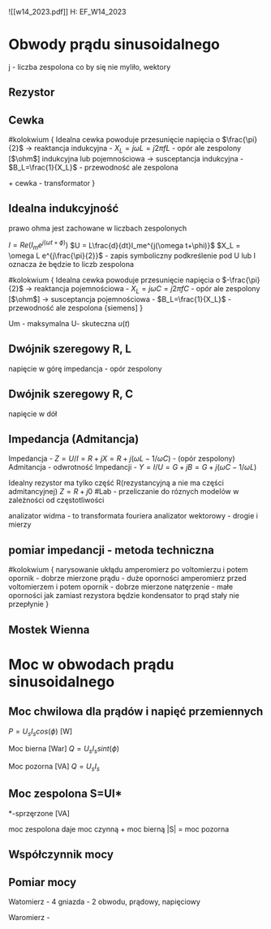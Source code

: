 ![[w14_2023.pdf]]
H: EF_W14_2023

# Obwody prądu sinusoidalnego


j - liczba zespolona co by się nie myliło, wektory

## Rezystor

## Cewka
#kolokwium {
Idealna cewka powoduje przesunięcie napięcia o $\frac{\pi}{2}$
-> reaktancja indukcyjna - $X_L=j \omega L = j 2 \pi fL$ - opór ale zespolony \[$\ohm$\]
indukcyjna lub pojemnościowa
-> susceptancja indukcyjna - $B_L=\frac{1}{X_L}$ - przewodność ale zespolona




\+ cewka
\- transformator
}

## Idealna indukcyjność
prawo ohma jest zachowane w liczbach zespolonych

$I = Re(I_me^{j(\omega t+\phi)})$
$U = L\frac{d}{dt}I_me^{j(\omega t+\phi)}$
$X_L = \omega L e^{j\frac{\pi}{2}}$ - zapis symboliczny
podkreślenie pod U lub I oznacza że będzie to liczb zespolona

#kolokwium {
Idealna cewka powoduje przesunięcie napięcia o $-\frac{\pi}{2}$
-> reaktancja pojemnościowa - $X_L=j \omega C = j 2 \pi fC$ - opór ale zespolony \[$\ohm$\]
-> susceptancja pojemnościowa - $B_L=\frac{1}{X_L}$ - przewodność ale zespolona \{siemens\]
}


Um - maksymalna
U- skuteczna
$u(t)$

## Dwójnik szeregowy R, L
napięcie w górę
impedancja - opór zespolony

## Dwójnik szeregowy R, C
napięcie w dół

## Impedancja (Admitancja)
Impedancja - $Z = U/I = R+jX=R+j(\omega L - 1/\omega C)$ - (opór zespolony)
Admitancja - odwrotność Impedancji - $Y = I/U = G+jB=G+j(\omega C - 1/\omega L)$

Idealny rezystor ma tylko część R(rezystancyjną a nie ma części admitancyjnej) $Z=R+j0$
#Lab - przeliczanie do róznych modelów w zależności od częstotliwości

analizator widma - to transformata fouriera
analizator wektorowy - drogie i mierzy

## pomiar impedancji - metoda techniczna
#kolokwium {
narysowanie ukłądu
amperomierz po voltomierzu i potem opornik - dobrze mierzone prądu - duże oporności
amperomierz przed voltomierzem i potem opornik - dobrze mierzone natęrzenie - małe oporności
jak zamiast rezystora będzie kondensator to prąd stały nie przepłynie 
}

## Mostek Wienna


# Moc w obwodach prądu sinusoidalnego

## Moc chwilowa dla prądów i napięć przemiennych
$P = U_sI_scos(\phi)$ \[W\]

Moc bierna \[War\]
$Q=U_sI_s sint(\phi)$

Moc pozorna \[VA\]
$Q=U_sI_s$

## Moc zespolona S=UI*

\*-sprzęrzone
\[VA\]

moc zespolona daje moc czynną + moc bierną
|S| = moc pozorna


## Współczynnik mocy

## Pomiar mocy

Watomierz - 4 gniazda - 2 obwodu, prądowy, napięciowy 

Waromierz - 
